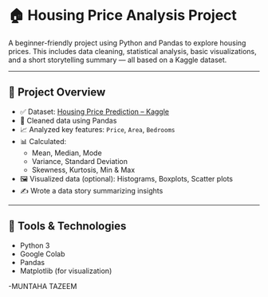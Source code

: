 # 🏠 Housing Price Analysis Project

A beginner-friendly project using Python and Pandas to explore housing prices. This includes data cleaning, statistical analysis, basic visualizations, and a short storytelling summary — all based on a Kaggle dataset.

---

## 📌 Project Overview

- ✅ Dataset: [Housing Price Prediction – Kaggle](https://www.kaggle.com/datasets/yasserh/housing-prices-dataset)
- 🧹 Cleaned data using Pandas
- 📈 Analyzed key features: `Price`, `Area`, `Bedrooms`
- 📊 Calculated:
  - Mean, Median, Mode
  - Variance, Standard Deviation
  - Skewness, Kurtosis, Min & Max
- 🖼️ Visualized data (optional): Histograms, Boxplots, Scatter plots
- ✍️ Wrote a data story summarizing insights

---

## 🔧 Tools & Technologies

- Python 3
- Google Colab
- Pandas
- Matplotlib (for visualization)

-MUNTAHA TAZEEM
